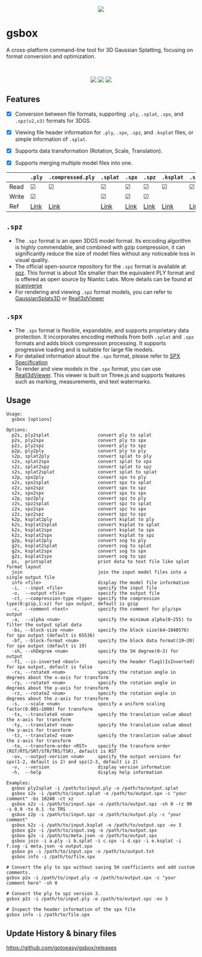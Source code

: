 <p align=center>
<img src="https://gotoeasy.github.io/3dgs/gsbox.png"/>
</p>


# gsbox

A cross-platform command-line tool for 3D Gaussian Splatting, focusing on format conversion and optimization.

<br>

<p align="center">
    <a href="https://repo-sam.inria.fr/fungraph/3d-gaussian-splatting/"><img src="https://img.shields.io/badge/model-3DGS-brightgreen.svg"></a>
    <a href="https://github.com/gotoeasy/gsbox/releases/latest"><img src="https://img.shields.io/github/release/gotoeasy/gsbox.svg"></a>
    <a href="https://github.com/gotoeasy/gsbox/blob/master/LICENSE"><img src="https://img.shields.io/github/license/gotoeasy/gsbox"></a>
<p>

## Features
- [x] Conversion between file formats, supporting `.ply`, `.splat`, `.spx`, and `.spz(v2,v3)` formats for 3DGS.
- [x] Viewing file header information for `.ply`, `.spx`, `.spz`, and `.ksplat` files, or simple information of `.splat`.
- [x] Supports data transformation (Rotation, Scale, Translation).
- [x] Supports merging multiple model files into one.


|       | `.ply`   | `.compressed.ply` | `.splat` | `.spx`   | `.spz`  | `.ksplat` | `.sog` |
|-------|----------|-------------------|----------|----------|---------|-----------|-----------|
| Read  | &#9745; |  &#9745;      | &#9745; | &#9745; | &#9745; | &#9745; | &#9745; |
| Write | &#9745; |               | &#9745; | &#9745; | &#9745; |         |         |
| Ref   |  <a href="https://repo-sam.inria.fr/fungraph/3d-gaussian-splatting/">Link</a> |  <a href="https://github.com/playcanvas/supersplat">Link</a> | <a href="https://github.com/antimatter15/splat">Link</a> | <a href="https://github.com/reall3d-com/Reall3dViewer/blob/main/SPX_EN.md">Link</a> | <a href="https://github.com/nianticlabs/spz">Link</a> | <a href="https://github.com/mkkellogg/GaussianSplats3D">Link</a> | <a href="https://github.com/playcanvas/splat-transform">Link</a> |


## `.spz`
- The `.spz` format is an open 3DGS model format. Its encoding algorithm is highly commendable, and combined with gzip compression, it can significantly reduce the size of model files without any noticeable loss in visual quality.
- The official open-source repository for the `.spz` format is available at [spz](https://github.com/nianticlabs/spz). This format is about 10x smaller than the equivalent PLY format and is offered as open source by Niantic Labs. More details can be found at [scaniverse](https://scaniverse.com/spz)
- For rendering and viewing `.spz` format models, you can refer to [GaussianSplats3D](https://github.com/mkkellogg/GaussianSplats3D) or [Reall3dViewer](https://github.com/reall3d-com/Reall3dViewer)

## `.spx`
- The `.spx` format is flexible, expandable, and supports proprietary data protection. It incorporates encoding methods from both `.splat` and `.spz` formats and adds block compression processing. It supports progressive loading and is suitable for large file models.
- For detailed information about the `.spx` format, please refer to [SPX Specification](https://github.com/reall3d-com/Reall3dViewer/blob/main/SPX_EN.md)
- To render and view models in the `.spx` format, you can use [Reall3dViewer](https://github.com/reall3d-com/Reall3dViewer). This viewer is built on Three.js and supports features such as marking, measurements, and text watermarks.

## Usage
```shell
Usage:
  gsbox [options]

Options:
  p2s, ply2splat                  convert ply to splat
  p2x, ply2spx                    convert ply to spx
  p2z, ply2spz                    convert ply to spz
  p2p, ply2ply                    convert ply to ply
  s2p, splat2ply                  convert splat to ply
  s2x, splat2spx                  convert splat to spx
  s2z, splat2spz                  convert splat to spz
  s2s, splat2splat                convert splat to splat
  x2p, spx2ply                    convert spx to ply
  x2s, spx2splat                  convert spx to splat
  x2z, spx2spz                    convert spx to spz
  x2x, spx2spx                    convert spx to spx
  z2p, spz2ply                    convert spz to ply
  z2s, spz2splat                  convert spz to splat
  z2x, spz2spx                    convert spz to spx
  z2z, spz2spz                    convert spz to spz
  k2p, ksplat2ply                 convert ksplat to ply
  k2s, ksplat2splat               convert ksplat to splat
  k2x, ksplat2spx                 convert ksplat to spx
  k2z, ksplat2spx                 convert ksplat to spz
  g2p, ksplat2ply                 convert sog to ply
  g2s, ksplat2splat               convert sog to splat
  g2x, ksplat2spx                 convert sog to spx
  g2z, ksplat2spx                 convert sog to spz
  ps,  printsplat                 print data to text file like splat format layout
  join                            join the input model files into a single output file
  info <file>                     display the model file information
  -i,  --input <file>             specify the input file
  -o,  --output <file>            specify the output file
  -ct, --compression-type <type>  specify the compression type(0:gzip,1:xz) for spx output, default is gzip
  -c,  --comment <text>           specify the comment for ply/spx output
  -a,  --alpha <num>              specify the minimum alpha(0~255) to filter the output splat data
  -bs, --block-size <num>         specify the block size(64~1048576) for spx output (default is 65536)
  -bf, --block-format <num>       specify the block data format(19~20) for spx output (default is 19)
  -sh, --shDegree <num>           specify the SH degree(0~3) for output
  -f1, --is-inverted <bool>       specify the header flag1(IsInverted) for spx output, default is false
  -rx, --rotateX <num>            specify the rotation angle in degrees about the x-axis for transform
  -ry, --rotateY <num>            specify the rotation angle in degrees about the y-axis for transform
  -rz, --rotateZ <num>            specify the rotation angle in degrees about the z-axis for transform
  -s,  --scale <num>              specify a uniform scaling factor(0.001~1000) for transform
  -tx, --translateX <num>         specify the translation value about the x-axis for transform
  -ty, --translateY <num>         specify the translation value about the y-axis for transform
  -tz, --translateZ <num>         specify the translation value about the z-axis for transform
  -to, --transform-order <RST>    specify the transform order (RST/RTS/SRT/STR/TRS/TSR), default is RST
  -ov, --output-version <num>     specify the output versions for spx(1-2, default is 2) and spz(2-3, default is 2)
  -v,  --version                  display version information
  -h,  --help                     display help information

Examples:
  gsbox ply2splat -i /path/to/input.ply -o /path/to/output.splat
  gsbox s2x -i /path/to/input.splat -o /path/to/output.spx -c "your comment" -bs 10240 -ct xz
  gsbox x2z -i /path/to/input.spx -o /path/to/output.spz -sh 0 -rz 90 -s 0.9 -tx 0.1 -to TRS
  gsbox z2p -i /path/to/input.spz -o /path/to/output.ply -c "your comment"
  gsbox k2z -i /path/to/input.ksplat -o /path/to/output.spz -ov 3
  gsbox g2x -i /path/to/input.sog -o /path/to/output.spx
  gsbox g2x -i /path/to/meta.json -o /path/to/output.spx
  gsbox join -i a.ply -i b.splat -i c.spx -i d.spz -i e.ksplat -i f.sog -i meta.json -o output.spx
  gsbox ps -i /path/to/input.spx -o /path/to/output.txt
  gsbox info -i /path/to/file.spx

# Convert the ply to spx without saving SH coefficients and add custom comments.
gsbox p2x -i /path/to/input.ply -o /path/to/output.spx -c "your comment here" -sh 0

# Convert the ply to spz version 3.
gsbox p2z -i /path/to/input.ply -o /path/to/output.spz -ov 3

# Inspect the header information of the spx file
gsbox info -i /path/to/file.spx
```

## Update History & binary files
https://github.com/gotoeasy/gsbox/releases
